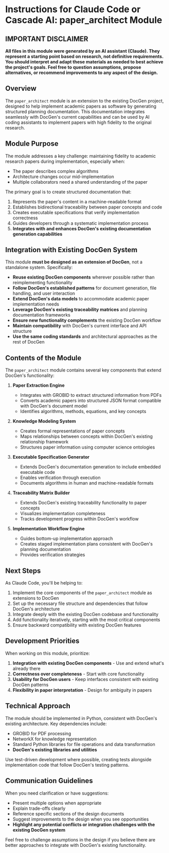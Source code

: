 # Instructions for Claude Code or Cascade AI: paper_architect Module

## IMPORTANT DISCLAIMER
**All files in this module were generated by an AI assistant (Claude). They represent a starting point based on research, not definitive requirements. You should interpret and adapt these materials as needed to best achieve the project's goals. Feel free to question assumptions, propose alternatives, or recommend improvements to any aspect of the design.**

## Overview

The `paper_architect` module is an extension to the existing DocGen project, designed to help implement academic papers as software by generating structured planning documentation. This documentation integrates seamlessly with DocGen's current capabilities and can be used by AI coding assistants to implement papers with high fidelity to the original research.

## Module Purpose

The module addresses a key challenge: maintaining fidelity to academic research papers during implementation, especially when:
- The paper describes complex algorithms
- Architecture changes occur mid-implementation
- Multiple collaborators need a shared understanding of the paper

The primary goal is to create structured documentation that:
1. Represents the paper's content in a machine-readable format
2. Establishes bidirectional traceability between paper concepts and code
3. Creates executable specifications that verify implementation correctness
4. Guides developers through a systematic implementation process
5. **Integrates with and enhances DocGen's existing documentation generation capabilities**

## Integration with Existing DocGen System

This module **must be designed as an extension of DocGen**, not a standalone system. Specifically:

- **Reuse existing DocGen components** wherever possible rather than reimplementing functionality
- **Follow DocGen's established patterns** for document generation, file handling, and user interaction
- **Extend DocGen's data models** to accommodate academic paper implementation needs
- **Leverage DocGen's existing traceability matrices** and planning documentation frameworks
- **Ensure new functionality complements** the existing DocGen workflow
- **Maintain compatibility** with DocGen's current interface and API structure
- **Use the same coding standards** and architectural approaches as the rest of DocGen

## Contents of the Module

The `paper_architect` module contains several key components that extend DocGen's functionality:

1. **Paper Extraction Engine**
   - Integrates with GROBID to extract structured information from PDFs
   - Converts academic papers into structured JSON format compatible with DocGen's document model
   - Identifies algorithms, methods, equations, and key concepts

2. **Knowledge Modeling System**
   - Creates formal representations of paper concepts
   - Maps relationships between concepts within DocGen's existing relationship framework
   - Structures paper information using computer science ontologies

3. **Executable Specification Generator**
   - Extends DocGen's documentation generation to include embedded executable code
   - Enables verification through execution
   - Documents algorithms in human and machine-readable formats

4. **Traceability Matrix Builder**
   - Extends DocGen's existing traceability functionality to paper concepts
   - Visualizes implementation completeness
   - Tracks development progress within DocGen's workflow

5. **Implementation Workflow Engine**
   - Guides bottom-up implementation approach
   - Creates staged implementation plans consistent with DocGen's planning documentation
   - Provides verification strategies

## Next Steps

As Claude Code, you'll be helping to:

1. Implement the core components of the `paper_architect` module as extensions to DocGen
2. Set up the necessary file structure and dependencies that follow DocGen's architecture
3. Integrate deeply with the existing DocGen codebase and functionality
4. Add functionality iteratively, starting with the most critical components
5. Ensure backward compatibility with existing DocGen features

## Development Priorities

When working on this module, prioritize:

1. **Integration with existing DocGen components** - Use and extend what's already there
2. **Correctness over completeness** - Start with core functionality
3. **Usability for DocGen users** - Keep interfaces consistent with existing DocGen patterns
4. **Flexibility in paper interpretation** - Design for ambiguity in papers

## Technical Approach

The module should be implemented in Python, consistent with DocGen's existing architecture. Key dependencies include:
- GROBID for PDF processing
- NetworkX for knowledge representation
- Standard Python libraries for file operations and data transformation
- **DocGen's existing libraries and utilities**

Use test-driven development where possible, creating tests alongside implementation code that follow DocGen's testing patterns.

## Communication Guidelines

When you need clarification or have suggestions:
- Present multiple options when appropriate
- Explain trade-offs clearly
- Reference specific sections of the design documents
- Suggest improvements to the design when you see opportunities
- **Highlight any potential conflicts or integration challenges with the existing DocGen system**

Feel free to challenge assumptions in the design if you believe there are better approaches to integrate with DocGen's existing functionality.
